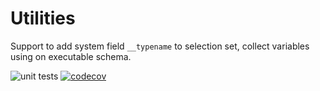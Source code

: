 Utilities
==========

Support to add system field `__typename` to selection set, collect variables using on executable schema.

![unit tests](https://github.com/x-graphql/utils/actions/workflows/unit_tests.yml/badge.svg)
[![codecov](https://codecov.io/gh/x-graphql/utils/graph/badge.svg?token=CaoOWzOc6G)](https://codecov.io/gh/x-graphql/utils)
